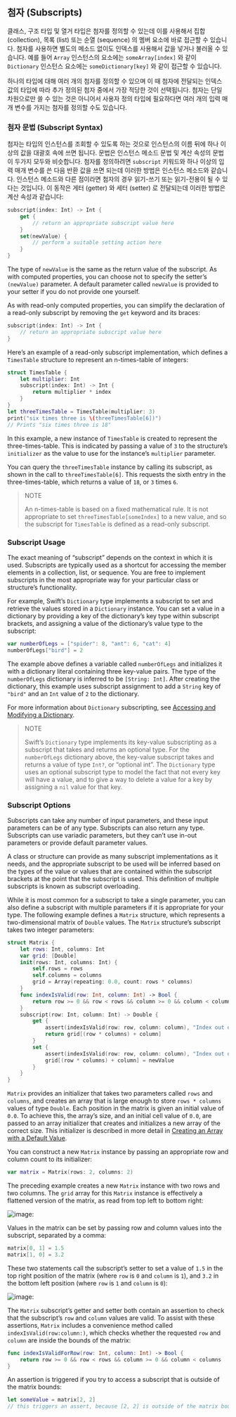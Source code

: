 ## 첨자 (Subscripts)

클래스, 구조 타입 및 열거 타입은 첨자를 정의할 수 있는데 이를 사용해서 집합 (collection), 목록 (list) 또는 순열 (sequence) 의 멤버 요소에 바로 접근할 수 있습니다. 첨자를 사용하면 별도의 메소드 없이도 인덱스를 사용해서 값을 넣거나 불러올 수 있습니다. 예를 들어 `Array` 인스턴스의 요소에는 `someArray[index]` 와 같이 `Dictionary` 인스턴스 요소에는 `someDictionary[key]` 와 같이 접근할 수 있습니다.

하나의 타입에 대해 여러 개의 첨자를 정의할 수 있으며 이 때 첨자에 전달되는 인덱스 값의 타입에 따라 추가 정의된 첨자 중에서 가장 적당한 것이 선택됩니다. 첨자는 단일 차원으로만 쓸 수 있는 것은 아니어서 사용자 정의 타입에 필요하다면 여러 개의 입력 매개 변수를 가지는 첨자를 정의할 수도 있습니다.

### 첨자 문법 (Subscript Syntax)

첨자는 타입의 인스턴스를 조회할 수 있도록 하는 것으로 인스턴스의 이름 뒤에 하나 이상의 값을 대괄호 속에 쓰면 됩니다. 문법은 인스턴스 메소드 문법 및 계산 속성의 문법 이 두가지 모두와 비슷합니다. 첨자를 정의하려면 `subscript` 키워드와 하나 이상의 입력 매개 변수를 쓴 다음 반환 값을 쓰면 되는데 이러한 방법은 인스턴스 메소드와 같습니다. 인스턴스 메소드와 다른 점이라면 첨자의 경우 읽기-쓰기 또는 읽기-전용이 될 수 있다는 것입니다. 이 동작은 게터 (getter) 와 세터 (setter) 로 전달되는데 이러한 방법은 계산 속성과 같습니다:

```swift
subscript(index: Int) -> Int {
    get {
        // return an appropriate subscript value here
    }
    set(newValue) {
        // perform a suitable setting action here
    }
}
```

The type of `newValue` is the same as the return value of the subscript. As with computed properties, you can choose not to specify the setter’s `(newValue)` parameter. A default parameter called `newValue` is provided to your setter if you do not provide one yourself.

As with read-only computed properties, you can simplify the declaration of a read-only subscript by removing the `get` keyword and its braces:

```swift
subscript(index: Int) -> Int {
    // return an appropriate subscript value here
}
```

Here’s an example of a read-only subscript implementation, which defines a `TimesTable` structure to represent an n-times-table of integers:

```swift
struct TimesTable {
    let multiplier: Int
    subscript(index: Int) -> Int {
        return multiplier * index
    }
}
let threeTimesTable = TimesTable(multiplier: 3)
print("six times three is \(threeTimesTable[6])")
// Prints "six times three is 18"
```

In this example, a new instance of `TimesTable` is created to represent the three-times-table. This is indicated by passing a value of `3` to the structure’s `initializer` as the value to use for the instance’s `multiplier` parameter.

You can query the `threeTimesTable` instance by calling its subscript, as shown in the call to `threeTimesTable[6]`. This requests the sixth entry in the three-times-table, which returns a value of `18`, or `3` times `6`.

> NOTE
> 
> An n-times-table is based on a fixed mathematical rule. It is not appropriate to set `threeTimesTable[someIndex]` to a new value, and so the subscript for `TimesTable` is defined as a read-only subscript.

### Subscript Usage

The exact meaning of “subscript” depends on the context in which it is used. Subscripts are typically used as a shortcut for accessing the member elements in a collection, list, or sequence. You are free to implement subscripts in the most appropriate way for your particular class or structure’s functionality.

For example, Swift’s `Dictionary` type implements a subscript to set and retrieve the values stored in a `Dictionary` instance. You can set a value in a dictionary by providing a key of the dictionary’s key type within subscript brackets, and assigning a value of the dictionary’s value type to the subscript:

```swift
var numberOfLegs = ["spider": 8, "ant": 6, "cat": 4]
numberOfLegs["bird"] = 2
```

The example above defines a variable called `numberOfLegs` and initializes it with a dictionary literal containing three key-value pairs. The type of the `numberOfLegs` dictionary is inferred to be `[String: Int]`. After creating the dictionary, this example uses subscript assignment to add a `String` key of `"bird"` and an `Int` value of `2` to the dictionary.

For more information about `Dictionary` subscripting, see [Accessing and Modifying a Dictionary]().

> NOTE
> 
> Swift’s `Dictionary` type implements its key-value subscripting as a subscript that takes and returns an optional type. For the `numberOfLegs` dictionary above, the key-value subscript takes and returns a value of type `Int?`, or “optional int”. The `Dictionary` type uses an optional subscript type to model the fact that not every key will have a value, and to give a way to delete a value for a key by assigning a `nil` value for that key.

### Subscript Options

Subscripts can take any number of input parameters, and these input parameters can be of any type. Subscripts can also return any type. Subscripts can use variadic parameters, but they can’t use in-out parameters or provide default parameter values.

A class or structure can provide as many subscript implementations as it needs, and the appropriate subscript to be used will be inferred based on the types of the value or values that are contained within the subscript brackets at the point that the subscript is used. This definition of multiple subscripts is known as subscript overloading.

While it is most common for a subscript to take a single parameter, you can also define a subscript with multiple parameters if it is appropriate for your type. The following example defines a `Matrix` structure, which represents a two-dimensional matrix of `Double` values. The `Matrix` structure’s subscript takes two integer parameters:

```swift
struct Matrix {
    let rows: Int, columns: Int
    var grid: [Double]
    init(rows: Int, columns: Int) {
        self.rows = rows
        self.columns = columns
        grid = Array(repeating: 0.0, count: rows * columns)
    }
    func indexIsValid(row: Int, column: Int) -> Bool {
        return row >= 0 && row < rows && column >= 0 && column < columns
    }
    subscript(row: Int, column: Int) -> Double {
        get {
            assert(indexIsValid(row: row, column: column), "Index out of range")
            return grid[(row * columns) + column]
        }
        set {
            assert(indexIsValid(row: row, column: column), "Index out of range")
            grid[(row * columns) + column] = newValue
        }
    }
}
```

`Matrix` provides an initializer that takes two parameters called `rows` and `columns`, and creates an array that is large enough to store `rows * columns` values of type `Double`. Each position in the matrix is given an initial value of `0.0`. To achieve this, the array’s size, and an initial cell value of `0.0`, are passed to an array initializer that creates and initializes a new array of the correct size. This initializer is described in more detail in [Creating an Array with a Default Value]().

You can construct a new `Matrix` instance by passing an appropriate row and column count to its initializer:

```swift
var matrix = Matrix(rows: 2, columns: 2)
```

The preceding example creates a new `Matrix` instance with two rows and two columns. The `grid` array for this `Matrix` instance is effectively a flattened version of the matrix, as read from top left to bottom right:

![image:](https://xho95.github.io/assets/Swift/subscriptMatrix01_2x.png)

Values in the matrix can be set by passing row and column values into the subscript, separated by a comma:

```swift
matrix[0, 1] = 1.5
matrix[1, 0] = 3.2
```

These two statements call the subscript’s setter to set a value of `1.5` in the top right position of the matrix (where `row` is `0` and `column` is `1`), and `3.2` in the bottom left position (where `row` is `1` and `column` is `0`):

![image:](https://xho95.github.io/assets/Swift/subscriptMatrix02_2x.png)

The `Matrix` subscript’s getter and setter both contain an assertion to check that the subscript’s `row` and `column` values are valid. To assist with these assertions, `Matrix` includes a convenience method called `indexIsValid(row:column:)`, which checks whether the requested `row` and `column` are inside the bounds of the matrix:

```swift
func indexIsValidForRow(row: Int, column: Int) -> Bool {
    return row >= 0 && row < rows && column >= 0 && column < columns
}
```

An assertion is triggered if you try to access a subscript that is outside of the matrix bounds:

```swift
let someValue = matrix[2, 2]
// this triggers an assert, because [2, 2] is outside of the matrix bounds
```